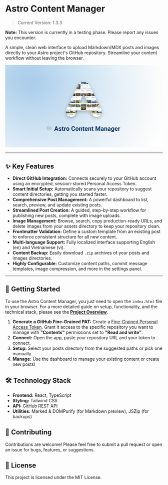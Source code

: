 # Astro Content Manager
> Current Version: 1.3.3

**Note:** This version is currently in a testing phase. Please report any issues you encounter.

A simple, clean web interface to upload Markdown/MDX posts and images directly to your Astro project's GitHub repository. Streamline your content workflow without leaving the browser.

![Astro Content Manager Preview](.github/assets/app-preview.png)

---

## ✨ Key Features

- **Direct GitHub Integration:** Connects securely to your GitHub account using an encrypted, session-stored Personal Access Token.
- **Smart Initial Setup:** Automatically scans your repository to suggest content directories, getting you started faster.
- **Comprehensive Post Management:** A powerful dashboard to list, search, preview, and update existing posts.
- **Streamlined Post Creation:** A guided, step-by-step workflow for publishing new posts, complete with image uploads.
- **Image Management:** Browse, search, copy production-ready URLs, and delete images from your assets directory to keep your repository clean.
- **Frontmatter Validation:** Define a custom template from an existing post to enforce consistent structure for all new content.
- **Multi-language Support:** Fully localized interface supporting English (en) and Vietnamese (vi).
- **Content Backup:** Easily download `.zip` archives of your posts and images directories.
- **Highly Configurable:** Customize content paths, commit message templates, image compression, and more in the settings panel.

---

## 🚀 Getting Started

To use the Astro Content Manager, you just need to open the `index.html` file in your browser. For a more detailed guide on setup, functionality, and the technical stack, please see the [**Project Overview**](./OVERVIEW.md).

1.  **Generate a GitHub Fine-Grained PAT:** Create a [Fine-Grained Personal Access Token](https://github.com/settings/tokens/new?type=beta). Grant it access to the specific repository you want to manage with **"Contents"** permissions set to **"Read and write"**.
2.  **Connect:** Open the app, paste your repository URL and your token to connect.
3.  **Setup:** Select your posts directory from the suggested paths or pick one manually.
4.  **Manage:** Use the dashboard to manage your existing content or create new posts!

## 🛠️ Technology Stack

- **Frontend:** React, TypeScript
- **Styling:** Tailwind CSS
- **API:** GitHub REST API
- **Utilities:** Marked & DOMPurify (for Markdown preview), JSZip (for backups)

## 🤝 Contributing

Contributions are welcome! Please feel free to submit a pull request or open an issue for bugs, features, or suggestions.

## 📄 License

This project is licensed under the MIT License.
